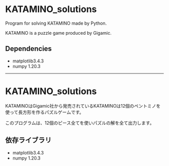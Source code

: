 # KATAMINO_solutions

Program for solving KATAMINO made by Python. 

KATAMINO is a puzzle game produced by Gigamic.

## Dependencies

* matplotlib3.4.3
* numpy 1.20.3

---

# KATAMINO_solutions

KATAMINOはGigamic社から発売されているKATAMINOは12個のペントミノを使って長方形を作るパズルゲームです。

このプログラムは、12個のピース全てを使いパズルの解を全て出力します。

## 依存ライブラリ

* matplotlib3.4.3
* numpy 1.20.3
